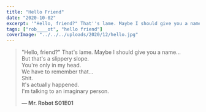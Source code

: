 ```yaml
---
title: "Hello Friend"
date: "2020-10-02"
excerpt: '"Hello, friend?" That''s lame. Maybe I should give you a name...'
tags: ["rob____ot", "hello friend"]
coverImage: "../../../uploads/2020/12/hello.jpg"
---
```


> "Hello, friend?" That's lame. Maybe I should give you a name...\
> But that's a slippery slope.\
> You're only in my head.\
> We have to remember that...\
> Shit.\
> It's actually happened.\
> I'm talking to an imaginary person.
>
> **— Mr. Robot S01E01**
